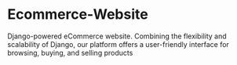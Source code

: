 # Ecommerce-Website
Django-powered eCommerce website. Combining the flexibility and scalability of Django, our platform offers a user-friendly interface for browsing, buying, and selling products
